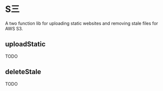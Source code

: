 # S三
A two function lib for uploading static websites and removing stale files for AWS S3.

## uploadStatic
TODO
## deleteStale
TODO
